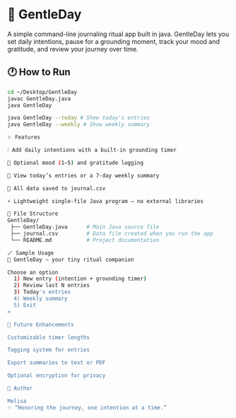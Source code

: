 # 🍃 GentleDay

A simple command-line journaling ritual app built in java.
GentleDay lets you set daily intentions, pause for a grounding moment, track your mood and gratitude, and review your journey over time.

## 🕐 How to Run

```bash
cd ~/Desktop/GentleDay
javac GentleDay.java
java GentleDay

java GentleDay --today # Show today's entries
java GentleDay --weekly # Show weekly summary

✨ Features

🕯 Add daily intentions with a built-in grounding timer

📝 Optional mood (1–5) and gratitude logging

📅 View today’s entries or a 7-day weekly summary

💾 All data saved to journal.csv

⚡ Lightweight single-file Java program — no external libraries

📂 File Structure
GentleDay/
 ├── GentleDay.java      # Main Java source file
 ├── journal.csv         # Data file created when you run the app
 └── README.md           # Project documentation

🪄 Sample Usage
🌿 GentleDay — your tiny ritual companion

Choose an option
  1) New entry (intention + grounding timer)
  2) Review last N entries
  3) Today's entries
  4) Weekly summary
  5) Exit
>

🌱 Future Enhancements

Customizable timer lengths

Tagging system for entries

Export summaries to text or PDF

Optional encryption for privacy

🧡 Author

Melisa
✨ “Honoring the journey, one intention at a time.”
